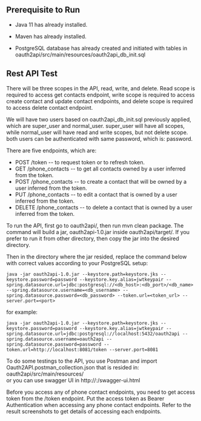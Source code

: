 Prerequisite to Run
-------------------
- Java 11 has already installed.

- Maven has already installed.

- PostgreSQL database has already created and initiated with tables in oauth2api/src/main/resources/oauth2api_db_init.sql

Rest API Test
-------------
There will be three scopes in the API, read, write, and delete.
Read scope is required to access get contacts endpoint, write scope is required to access create contact and update contact endpoints,
and delete scope is required to access delete contact endpoint.

We will have two users based on oauth2api_db_init.sql previously applied, which are super_user and normal_user.
super_user will have all scopes, while normal_user will have read and write scopes, but not delete scope.
both users can be authenticated with same password, which is: password.

There are five endpoints, which are:
- POST /token             -- to request token or to refresh token.
- GET /phone_contacts     -- to get all contacts owned by a user inferred from the token.
- POST /phone_contacts     -- to create a contact that will be owned by a user inferred from the token.
- PUT /phone_contacts     -- to edit a contact that is owned by a user inferred from the token.
- DELETE /phone_contacts     -- to delete a contact that is owned by a user inferred from the token.

To run the API, first go to oauth2api/, then run mvn clean package.
The command will build a jar, oauth2api-1.0.jar inside oauth2api/target/.
If you prefer to run it from other directory, then copy the jar into the desired directory.

Then in the directory where the jar resided, replace the command below with correct values according to your PostgreSQL setup:
```
java -jar oauth2api-1.0.jar --keystore.path=keystore.jks --keystore.password=password --keystore.key.alias=jwtkeypair --spring.datasource.url=jdbc:postgresql://<db_host>:<db_port>/<db_name> --spring.datasource.username=<db_username> --spring.datasource.password=<db_password> --token.url=<token_url> --server.port=<port>
```

for example:
```
java -jar oauth2api-1.0.jar --keystore.path=keystore.jks --keystore.password=password --keystore.key.alias=jwtkeypair --spring.datasource.url=jdbc:postgresql://localhost:5432/oauth2api --spring.datasource.username=oauth2api --spring.datasource.password=password --token.url=http://localhost:8081/token --server.port=8081
```
To do some testings to the API, you use Postman and import Oauth2API.postman_collection.json that is resided in:
oauth2api/src/main/resources/ <br>
or you can use swagger UI in http://<host>:<port>/swagger-ui.html

Before you access any of phone contact endpoints, you need to get access token from the /token endpoint.
Put the access token as Bearer Authentication when accessing any phone contact endpoints.
Refer to the result screenshots to get details of accessing each endpoints.
